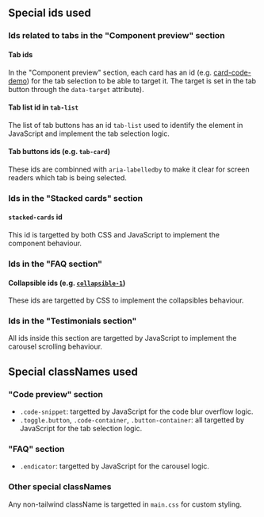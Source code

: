 ## Special ids used

### Ids related to tabs in the "Component preview" section

#### Tab ids
In the "Component preview" section, each card has an id (e.g. [card-code-demo](https://github.com/tinloof/fasthtml/blob/11497eec3716ecd7b3f95df1cc4d1f5956516a7d/index.html#L268))
for the tab selection to be able to target it.
The target is set in the tab button through the `data-target` attribute).


#### Tab list id in `tab-list`
The list of tab buttons has an id `tab-list` used to identify the element in JavaScript and implement the tab selection logic.


#### Tab buttons ids (e.g. `tab-card`)
These ids are combinned with `aria-labelledby` to make it clear for screen readers which tab is being selected.

### Ids in the "Stacked cards" section

#### `stacked-cards` id
This id is targetted by both CSS and JavaScript to implement the component behaviour.

### Ids in the "FAQ section"

#### Collapsible ids (e.g. [`collapsible-1`](https://github.com/tinloof/fasthtml/blob/11497eec3716ecd7b3f95df1cc4d1f5956516a7d/index.html#L1390))

These ids are targetted by CSS to implement the collapsibles behaviour. 


### Ids in the "Testimonials section"

All ids inside this section are targetted by JavaScript to implement the carousel scrolling behaviour.

## Special classNames used

### "Code preview" section
- `.code-snippet`: targetted by JavaScript for the code blur overflow logic.
- `.toggle.button`, `.code-container`, `.button-container`: all targetted by JavaScript for the tab selection logic.


### "FAQ" section
- `.endicator`: targetted by JavaScript for the carousel logic.


### Other special classNames
Any non-tailwind className is targetted in `main.css` for custom styling.

